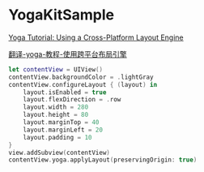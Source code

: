 # YogaKitSample

[Yoga Tutorial: Using a Cross-Platform Layout Engine](https://www.raywenderlich.com/161413/yoga-tutorial-using-cross-platform-layout-engine?utm_source=raywenderlich.com+Weekly&utm_campaign=e7e557ef6a-raywenderlich_com_Weekly_Issue_125&utm_medium=email&utm_term=0_83b6edc87f-e7e557ef6a-415701885)

[翻译-yoga-教程-使用跨平台布局引擎](https://archimboldi.me/posts/翻译-yoga-教程-使用跨平台布局引擎.html)

```swift
let contentView = UIView()
contentView.backgroundColor = .lightGray
contentView.configureLayout { (layout) in
    layout.isEnabled = true
    layout.flexDirection = .row
    layout.width = 280
    layout.height = 80
    layout.marginTop = 40
    layout.marginLeft = 20
    layout.padding = 10
}
view.addSubview(contentView)
contentView.yoga.applyLayout(preservingOrigin: true)
```

